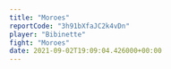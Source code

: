 ```yaml
---
title: "Moroes"
reportCode: "3h91bXfaJC2k4vDn"
player: "Bibinette"
fight: "Moroes"
date: 2021-09-02T19:09:04.426000+00:00
---
```

